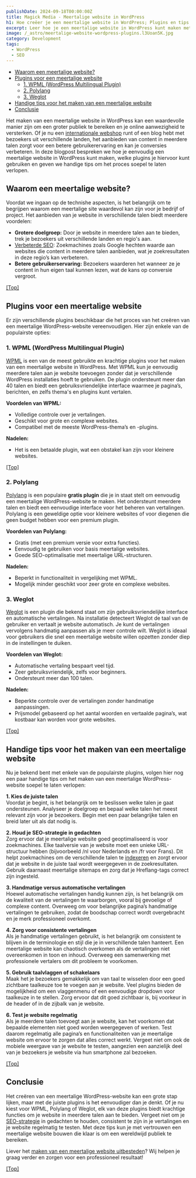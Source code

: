 ```yaml
---
publishDate: 2024-09-18T00:00:00Z
title: Magick Media - Meertalige website in WordPress
h1: Hoe creëer je een meertalige website in WordPress; Plugins en tips
excerpt: Leer hoe je een meertalige website in WordPress kunt maken met behulp van plugins. Maak je website toegankelijker en optimaliseer je SEO.
image: /_astro/meertalige-website-wordpress-plugins.l3Uoan5K.jpg
category: Development
tags:
  - WordPress
  - SEO
---
```


- [Waarom een meertalige website?](#waarom-een-meertalige-website)
- [Plugins voor een meertalige website](#plugins-voor-een-meertalige-website)
  - [1. WPML (WordPress Multilingual Plugin)](#1-wpml-wordpress-multilingual-plugin )
  - [2. Polylang](#2-polylang)
  - [3. Weglot](#3-weglot)
- [Handige tips voor het maken van een meertalige website](#handige-tips-voor-het-maken-van-een-meertalige-website)
- [Conclusie](#conclusie)

Het maken van een meertalige website in WordPress kan een waardevolle manier zijn om een groter publiek te bereiken en je online aanwezigheid te versterken. Of je nu een <a href="/webshop-laten-maken/">internationale webshop</a> runt of een blog hebt met bezoekers uit verschillende landen, het aanbieden van content in meerdere talen zorgt voor een betere gebruikerervaring en kan je conversies verbeteren. In deze blogpost bespreken we hoe je eenvoudig een meertalige website in WordPress kunt maken, welke plugins je hiervoor kunt gebruiken en geven we handige tips om het proces soepel te laten verlopen.

## Waarom een meertalige website?
Voordat we ingaan op de technishe aspecten, is het belangrijk om te begrijpen waarom een meertalige site waardevol kan zijn voor je bedrijf of project. Het aanbieden van je website in verschillende talen biedt meerdere voordelen:

<ul>
  <li><b>Grotere doelgroep:</b> Door je website in meerdere talen aan te bieden, trek je bezoekers uit verschillende landen en regio's aan.</li>
  <li><a href="/zoekmachine-optimalisatie-seo/">Verbeterde SEO</a>: Zoekmachines zoals Google hechten waarde aan websites die content in meerdere talen aanbieden, wat je zoekresultaten in deze regio’s kan verbeteren.</li>
  <li><b>Betere gebruikerservaring:</b> Bezoekers waarderen het wanneer ze je content in hun eigen taal kunnen lezen, wat de kans op conversie vergroot.</li>
</ul>

[[Top]](#top)

## Plugins voor een meertalige website
Er zijn verschillende plugins beschikbaar die het proces van het creëren van een meertalige WordPress-website vereenvoudigen. Hier zijn enkele van de populairste opties:

### 1. WPML (WordPress Multilingual Plugin)
<a href="https://wpml.org/" target="_blank" rel="noopener">WPML</a> is een van de meest gebruikte en krachtige plugins voor het maken van een meertalige website in WordPress. Met WPML kun je eenvoudig meerdere talen aan je website toevoegen zonder dat je verschillende WordPress installaties hoeft te gebruiken. De plugin ondersteunt meer dan 40 talen en biedt een gebruiksvriendelijke interface waarmee je pagina’s, berichten, en zelfs thema's en plugins kunt vertalen.

<b>Voordelen van WPML:</b>

<ul>
  <li>Volledige controle over je vertalingen.</li>
  <li>Geschikt voor grote en complexe websites.</li>
  <li>Compatibel met de meeste WordPress-thema’s en -plugins.</li>
</ul>

<b>Nadelen:</b>
<ul>
  <li>Het is een betaalde plugin, wat een obstakel kan zijn voor kleinere websites.</li>
</ul>

[[Top]](#top)

### 2. Polylang
<a href="https://polylang.pro/" target="_blank" rel="noopener">Polylang</a> is een populaire <b>gratis plugin</b> die je in staat stelt om eenvoudig een meertalige WordPress-website te maken. Het ondersteunt meerdere talen en biedt een eenvoudige interface voor het beheren van vertalingen. Polylang is een geweldige optie voor kleinere websites of voor diegenen die geen budget hebben voor een premium plugin.

<b>Voordelen van Polylang:</b>
<ul>
  <li>Gratis (met een premium versie voor extra functies).</li>
  <li>Eenvoudig te gebruiken voor basis meertalige websites.</li>
  <li>Goede SEO-optimalisatie met meertalige URL-structuren.</li>
</ul>

<b>Nadelen:</b>
<ul>
  <li>Beperkt in functionaliteit in vergelijking met WPML.</li>
  <li>Mogelijk minder geschikt voor zeer grote en complexe websites.</li>
</ul>

### 3. Weglot
<a href="https://www.weglot.com/" target="_blank" rel="noopener">Weglot</a> is een plugin die bekend staat om zijn gebruiksvriendelijke interface en automatische vertalingen. Na installatie detecteert Weglot de taal van de gebruiker en vertaalt je website automatisch. Je kunt de vertalingen vervolgens handmatig aanpassen als je meer controle wilt. Weglot is ideaal voor gebruikers die snel een meertalige website willen opzetten zonder diep in de instellingen te duiken.

<b>Voordelen van Weglot:</b>
<ul>
  <li>Automatische vertaling bespaart veel tijd.</li>
  <li>Zeer gebruiksvriendelijk, zelfs voor beginners.</li>
  <li>Ondersteunt meer dan 100 talen.</li>
</ul>

<b>Nadelen:</b>
<ul>
  <li>Beperkte controle over de vertalingen zonder handmatige aanpassingen.</li>
  <li>Prijsmodel gebaseerd op het aantal woorden en vertaalde pagina’s, wat kostbaar kan worden voor grote websites.</li>
</ul>

[[Top]](#top)

## Handige tips voor het maken van een meertalige website
Nu je bekend bent met enkele van de populairste plugins, volgen hier nog een paar handige tips om het maken van een meertalige WordPress-website soepel te laten verlopen:

<b>1. Kies de juiste talen</b><br>
Voordat je begint, is het belangrijk om te beslissen welke talen je gaat ondersteunen. Analyseer je doelgroep en bepaal welke talen het meest relevant zijn voor je bezoekers. Begin met een paar belangrijke talen en breid later uit als dat nodig is.

<b>2. Houd je SEO-strategie in gedachten</b><br>
Zorg ervoor dat je meertalige website goed geoptimaliseerd is voor zoekmachines. Elke taalversie van je website moet een unieke URL-structuur hebben (bijvoorbeeld /nl voor Nederlands en /fr voor Frans). Dit helpt zoekmachines om de verschillende talen te <a href="https://support.google.com/programmable-search/answer/4513925?hl=nl" target="_blank" rel="noopener">indexeren</a> en zorgt ervoor dat je website in de juiste taal wordt weergegeven in de zoekresultaten. Gebruik daarnaast meertalige sitemaps en zorg dat je Hreflang-tags correct zijn ingesteld.

<b>3. Handmatige versus automatische vertalingen</b><br>
Hoewel automatische vertalingen handig kunnen zijn, is het belangrijk om de kwaliteit van de vertalingen te waarborgen, vooral bij gevoelige of complexe content. Overweeg om voor belangrijke pagina’s handmatige vertalingen te gebruiken, zodat de boodschap correct wordt overgebracht en je merk professioneel overkomt.

<b>4. Zorg voor consistente vertalingen</b><br>
Als je handmatige vertalingen gebruikt, is het belangrijk om consistent te blijven in de terminologie en stijl die je in verschillende talen hanteert. Een meertalige website kan chaotisch overkomen als de vertalingen niet overeenkomen in toon en inhoud. Overweeg een samenwerking met professionele vertalers om dit probleem te voorkomen.

<b>5. Gebruik taalvlaggen of schakelaars</b><br>
Maak het je bezoekers gemakkelijk om van taal te wisselen door een goed zichtbare taalkeuze toe te voegen aan je website. Veel plugins bieden de mogelijkheid om een vlaggenmenu of een eenvoudige dropdown voor taalkeuze in te stellen. Zorg ervoor dat dit goed zichtbaar is, bij voorkeur in de header of in de zijbalk van je website.

<b>6. Test je website regelmatig</b><br>
Als je meerdere talen toevoegt aan je website, kan het voorkomen dat bepaalde elementen niet goed worden weergegeven of werken. Test daarom regelmatig alle pagina’s en functionaliteiten van je meertalige website om ervoor te zorgen dat alles correct werkt. Vergeet niet om ook de mobiele weergave van je website te testen, aangezien een aanzielijk deel van je bezoekers je website via hun smartphone zal bezoeken.

[[Top]](#top)

## Conclusie
Het creëren van een meertalige WordPress-website kan een grote stap lijken, maar met de juiste plugins is het eenvoudiger dan je denkt. Of je nu kiest voor WPML, Polylang of Weglot, elk van deze plugins biedt krachtige functies om je website in meerdere talen aan te bieden. Vergeet niet om je <a href="/zoekwoorden-analyseren-en-hogerop-in-google/">SEO-strategie</a> in gedachten te houden, consistent te zijn in je vertalingen en je website regelmatig te testen. Met deze tips kun je met vertrouwen een meertalige website bouwen die klaar is om een wereldwijd publiek te bereiken.

Liever het <a href="/website-laten-maken/">maken van een meertalige website uitbesteden</a>? Wij helpen je graag verder en zorgen voor een professioneel resultaat!

[[Top]](#top)